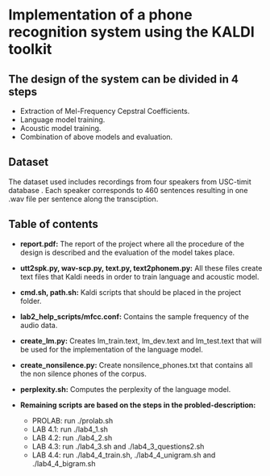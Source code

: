 # Implementation of a phone recognition system using the KALDI toolkit

## The design of the system can be divided in 4 steps

- Extraction of Mel-Frequency Cepstral Coefficients.
- Language model training.
- Acoustic model training.
- Combination of above models and evaluation.

## Dataset 

The dataset used includes recordings from four speakers from USC-timit database . Each speaker corresponds to 460 sentences resulting in one .wav file per sentence along the transciption. 

## Table of contents

- __report.pdf:__ The report of the project where all the procedure of the design is described and the evaluation of the model takes place.

- __utt2spk.py, wav-scp.py, text.py, text2phonem.py:__ All these files create text files that Kaldi needs in order to train language and acoustic model.

- __cmd.sh, path.sh:__ Kaldi scripts that should be placed in the project folder.

- __lab2_help_scripts/mfcc.conf:__ Contains the sample frequency of the audio data.

- __create_lm.py:__ Creates lm_train.text, lm_dev.text and lm_test.text that will be used for the implementation of the language model.

- __create_nonsilence.py:__ Create nonsilence_phones.txt that contains all the non silence phones of the corpus. 

- __perplexity.sh:__ Computes the perplexity of the language model.

- __Remaining scripts are based on the steps in the probled-description:__
  - PROLAB: run ./prolab.sh
  - LAB 4.1: run ./lab4_1.sh
  - LAB 4.2: run ./lab4_2.sh
  - LAB 4.3: run ./lab4_3.sh and ./lab4_3_questions2.sh
  - LAB 4.4: run ./lab4_4_train.sh, ./lab4_4_unigram.sh and ./lab4_4_bigram.sh
